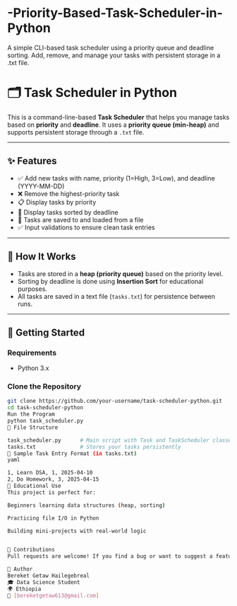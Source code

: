 # -Priority-Based-Task-Scheduler-in-Python
A simple CLI-based task scheduler using a priority queue and deadline sorting. Add, remove, and manage your tasks with persistent storage in a .txt file.
# 🗂️ Task Scheduler in Python

This is a command-line-based **Task Scheduler** that helps you manage tasks based on **priority** and **deadline**. It uses a **priority queue (min-heap)** and supports persistent storage through a `.txt` file.

---

## ✨ Features

- ✅ Add new tasks with name, priority (1=High, 3=Low), and deadline (YYYY-MM-DD)
- ❌ Remove the highest-priority task
- 📋 Display tasks by priority
- 📅 Display tasks sorted by deadline
- 💾 Tasks are saved to and loaded from a file
- ✅ Input validations to ensure clean task entries

---

## 🔧 How It Works

- Tasks are stored in a **heap (priority queue)** based on the priority level.
- Sorting by deadline is done using **Insertion Sort** for educational purposes.
- All tasks are saved in a text file (`tasks.txt`) for persistence between runs.

---

## 🚀 Getting Started

### Requirements
- Python 3.x

### Clone the Repository

```bash
git clone https://github.com/your-username/task-scheduler-python.git
cd task-scheduler-python
Run the Program
python task_scheduler.py
📁 File Structure

task_scheduler.py      # Main script with Task and TaskScheduler classes
tasks.txt              # Stores your tasks persistently
📌 Sample Task Entry Format (in tasks.txt)
yaml

1, Learn DSA, 1, 2025-04-10
2, Do Homework, 3, 2025-04-15
🧠 Educational Use
This project is perfect for:

Beginners learning data structures (heap, sorting)

Practicing file I/O in Python

Building mini-projects with real-world logic


🙌 Contributions
Pull requests are welcome! If you find a bug or want to suggest a feature, feel free to open an issue.

👤 Author
Bereket Getaw Hailegebreal
🎓 Data Science Student
🌍 Ethiopia
📧 [bereketgetaw613@gmail.com]
